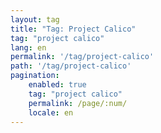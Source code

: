 ```yaml
---
layout: tag
title: "Tag: Project Calico"
tag: "project calico"
lang: en
permalink: '/tag/project-calico'
path: '/tag/project-calico'
pagination:
    enabled: true
    tag: "project calico"
    permalink: /page/:num/
    locale: en
---
```

